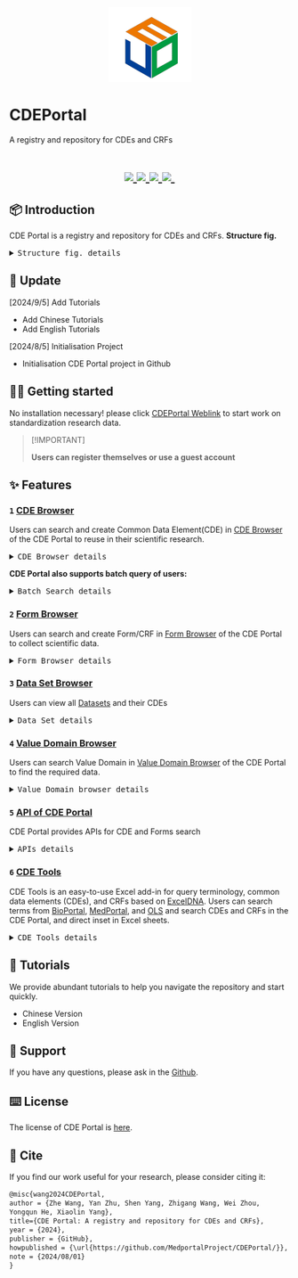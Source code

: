 <div align=center>
<a href="https://github.com/MedportalProject/CDEPortal">
  <img src="https://github.com/MedportalProject/CDEPortal/blob/main/figs/CDE%20Logo.png" alt="Logo">
</a>
</div>

# **CDEPortal**
A registry and repository for CDEs and CRFs
<h1 align="center">
  <a href="">
    <img src="https://img.shields.io/badge/releases-v1.0-red" />
  </a>
  <a href="">
    <img src="https://img.shields.io/badge/docs-v1.0-yellow" />
  </a>
  <a href="">
    <img src="https://img.shields.io/badge/CDEs-8A2BE2" />
  </a>
  <a href="">
    <img src="https://img.shields.io/badge/Forms-green" />
  </a>
  <a href="">
    <img src="https://img.shields.io/badge/Python-snow?logo=python&logoColor=3776AB" alt="" />
  </a>
</h1>

## 📦 Introduction
CDE Portal is a registry and repository for CDEs and CRFs.
**Structure fig.**
<details>
  <summary><kbd>Structure fig. details</kbd></summary>
  <picture>
    <img width="100%" src="https://github.com/MedportalProject/CDEPortal/blob/main/figs/structur%20fig.png">
  </picture>
</details>

## 🧩 Update
[2024/9/5] Add Tutorials
- Add Chinese Tutorials
- Add English Tutorials

[2024/8/5] Initialisation Project
- Initialisation CDE Portal project in Github

## 👋🏻 Getting started
No installation necessary! please click [CDEPortal Weblink](https://cdeportal.bmicc.cn/) to start work on standardization research data.
> \[!IMPORTANT]
>
>  **Users can register themselves or use a guest account** 

## ✨ Features
### `1` [CDE Browser](https://cdeportal.bmicc.cn/cde)
Users can search and create Common Data Element(CDE) in [CDE Browser](https://cdeportal.bmicc.cn/cde) of the CDE Portal to reuse in their scientific research.
<details>
  <summary><kbd>CDE Browser details</kbd></summary>
  <picture>
    <img width="100%" src="https://github.com/MedportalProject/CDEPortal/blob/main/figs/cde%20browser.png">
  </picture>
</details>


**CDE Portal also supports batch query of users:**
<details>
  <summary><kbd>Batch Search details</kbd></summary>
  <picture>
    <img width="100%" src="https://github.com/MedportalProject/CDEPortal/blob/main/figs/batch%20match.png">
  </picture>
</details>



### `2` [Form Browser](https://cdeportal.bmicc.cn/Form) 
Users can search and create Form/CRF in [Form Browser](https://cdeportal.bmicc.cn/Form) of the CDE Portal to collect scientific data.
<details>
  <summary><kbd>Form Browser details</kbd></summary>
  <picture>
    <img width="100%" src="https://github.com/MedportalProject/CDEPortal/blob/main/figs/Form%20browser.png">
  </picture>
</details>



### `3` [Data Set Browser](https://cdeportal.bmicc.cn/dataset)
Users can view all [Datasets](https://cdeportal.bmicc.cn/dataset) and their CDEs
<details>
  <summary><kbd>Data Set details</kbd></summary>
  <picture>
    <img width="100%" src="https://github.com/MedportalProject/CDEPortal/blob/main/figs/dataset.png">
  </picture>
</details>



### `4` [Value Domain Browser](https://cdeportal.bmicc.cn/valuedomain)
Users can search Value Domain in [Value Domain Browser](https://cdeportal.bmicc.cn/valuedomain) of the CDE Portal to find the required data.
<details>
  <summary><kbd>Value Domain browser details</kbd></summary>
  <picture>
    <img width="100%" src="https://github.com/MedportalProject/CDEPortal/blob/main/figs/value%20domain.png">
  </picture>
</details>



### `5` [API of CDE Portal](https://cdeportal.bmicc.cn/doc/api)
CDE Portal provides APIs for CDE and Forms search
<details>
  <summary><kbd>APIs details</kbd></summary>
  <picture>
    <img width="100%" src="https://github.com/MedportalProject/CDEPortal/blob/main/figs/API.png">
  </picture>
</details>

### `6` [CDE Tools](https://github.com/MedportalProject/CDE-Tools)
CDE Tools is an easy-to-use Excel add-in for query terminology, common data elements (CDEs), and CRFs based on [ExcelDNA](https://excel-dna.net/). Users can search terms from [BioPortal](https://bioportal.bioontology.org/), [MedPortal](http://medportal.bmicc.cn/), and [OLS](https://www.ebi.ac.uk/ols/index) and search CDEs and CRFs in the CDE Portal, and direct inset in Excel sheets.
<details>
  <summary><kbd>CDE Tools details</kbd></summary>
  <picture>
    <img width="100%" src="https://github.com/MedportalProject/CDEPortal/blob/main/figs/cde%20Tools.png">
  </picture>
</details>

## 📘 Tutorials
We provide abundant tutorials to help you navigate the repository and start quickly.
- Chinese Version
- English Version

## 💌 Support
If you have any questions, please ask in the [Github](https://github.com/MedportalProject/CDEPortal/issues).

## ⌨️ License
The license of CDE Portal is [here](https://github.com/MedportalProject/CDEPortal/blob/main/LICENSEofCDEPortal).

## 🤝 Cite
If you find our work useful for your research, please consider citing it:
```
@misc{wang2024CDEPortal,
author = {Zhe Wang, Yan Zhu, Shen Yang, Zhigang Wang, Wei Zhou, Yongqun He, Xiaolin Yang},
title={CDE Portal: A registry and repository for CDEs and CRFs},
year = {2024},
publisher = {GitHub},
howpublished = {\url{https://github.com/MedportalProject/CDEPortal/}},
note = {2024/08/01}
}
```


